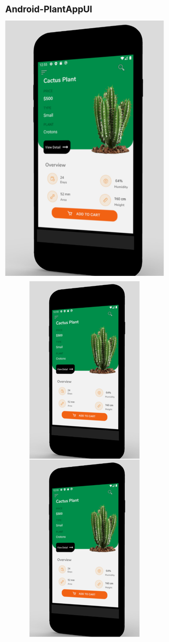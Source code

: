 # Android-PlantAppUI

![Screenshot](plantappui.png)

<p align="center">
  <img src="plantappui.png" width="350" title="hover text">
  <img src="plantappui.png" width="350" alt="accessibility text">
</p>
